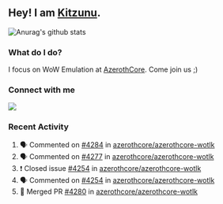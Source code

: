 ## Hey! I am [Kitzunu](https://Github.com/Kitzunu).

![Anurag's github stats](https://github-readme-stats.kitzunu.vercel.app/api?username=Kitzunu&show_icons=true)

### What do I do?

I focus on WoW Emulation at [AzerothCore](https://Github.com/AzerothCore). Come join us ;)

### Connect with me
[![](https://img.shields.io/badge/AzerothCore%20Discord-Connect%20with%20me!-green)](https://discord.com/invite/gkt4y2x)

### Recent Activity

<!--START_SECTION:activity-->
1. 🗣 Commented on [#4284](https://github.com/azerothcore/azerothcore-wotlk/issues/4284) in [azerothcore/azerothcore-wotlk](https://github.com/azerothcore/azerothcore-wotlk)
2. 🗣 Commented on [#4277](https://github.com/azerothcore/azerothcore-wotlk/issues/4277) in [azerothcore/azerothcore-wotlk](https://github.com/azerothcore/azerothcore-wotlk)
3. ❗️ Closed issue [#4254](https://github.com/azerothcore/azerothcore-wotlk/issues/4254) in [azerothcore/azerothcore-wotlk](https://github.com/azerothcore/azerothcore-wotlk)
4. 🗣 Commented on [#4254](https://github.com/azerothcore/azerothcore-wotlk/issues/4254) in [azerothcore/azerothcore-wotlk](https://github.com/azerothcore/azerothcore-wotlk)
5. 🎉 Merged PR [#4280](https://github.com/azerothcore/azerothcore-wotlk/pull/4280) in [azerothcore/azerothcore-wotlk](https://github.com/azerothcore/azerothcore-wotlk)
<!--END_SECTION:activity-->
